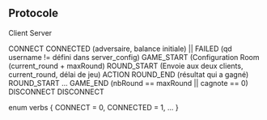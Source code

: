 

## Protocole

Client          Server

CONNECT
                CONNECTED  (adversaire, balance initiale) || FAILED (qd username != défini dans server_config)
                GAME_START (Configuration Room (current_round + maxRound)
                ROUND_START (Envoie aux deux clients, current_round, délai de jeu)
ACTION
                ROUND_END (résultat qui a gagné)
                ROUND_START
...
                GAME_END (nbRound == maxRound || cagnote == 0)
                DISCONNECT
DISCONNECT



enum verbs  {
    CONNECT = 0,
    CONNECTED = 1,
    ...
}
